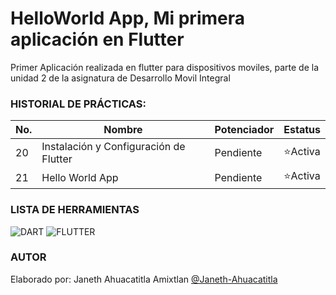 # HelloWorld App, Mi primera aplicación en Flutter 

Primer Aplicación realizada en flutter para dispositivos moviles, parte de la unidad 2 de la asignatura de Desarrollo Movil Integral


### HISTORIAL DE PRÁCTICAS:

|No.|Nombre|Potenciador|Estatus|
|--|--|--|--|
|20|Instalación y Configuración de Flutter|Pendiente|⭐Activa|
|21|Hello World App|Pendiente|⭐Activa|


### LISTA DE HERRAMIENTAS
![DART](https://img.shields.io/badge/Dart-0175c2?style=for-the-badge&logo=dart&logoColor=white) ![FLUTTER](https://img.shields.io/badge/Flutter-02569B?style=for-the-badge&logo=flutter&logoColor=white)

### AUTOR
Elaborado por: Janeth Ahuacatitla Amixtlan [@Janeth-Ahuacatitla](https://github.com/Janeth-Ahuacatitla)